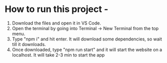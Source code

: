 # How to run this project - 
1. Download the files and open it in VS Code.
2. Open the terminal by going into Terminal -> New Terminal from the top menu.
3. Type "npm i" and hit enter. It will download some dependencies, so wait till it downloads.
4. Once downloaded, type "npm run start" and it will start the website on a localhost. It will take 2-3 min to start the app